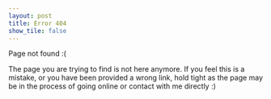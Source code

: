```yaml
---
layout: post
title: Error 404
show_tile: false
---
```



Page not found :(

The page you are trying to find is not here anymore. If you feel this is a mistake, or you have been provided a wrong link, hold tight as the page may be in the process of going online or contact with me directly :)
